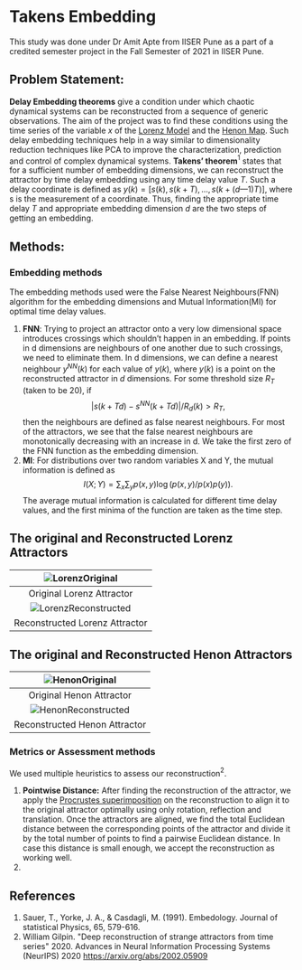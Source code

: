 # Takens Embedding
This study was done under Dr Amit Apte from IISER Pune as a part of a credited semester project in the Fall Semester of 2021 in IISER Pune.
## Problem Statement:
**Delay Embedding theorems** give a condition under which chaotic dynamical systems can be reconstructed from a sequence of generic observations. The aim of the project was to find these conditions using the time series of the variable $x$ of the [Lorenz Model](https://en.wikipedia.org/wiki/Lorenz_system) and the [Henon Map](https://en.wikipedia.org/wiki/H%C3%A9non_map). Such delay embedding techniques help in a way similar to dimensionality reduction techniques like PCA to improve the characterization, prediction and control of complex dynamical systems. **Takens’ theorem**$^1$ states that for a sufficient number of embedding dimensions, we can reconstruct the attractor by time delay embedding using any time delay value $T$. Such a delay coordinate is defined as $y(k)=[s(k),s (k + T), . . . ,s(k +(d —1)T)]$, where s is the measurement of a coordinate. Thus, finding the appropriate time delay $T$ and appropriate embedding dimension $d$ are the two steps of getting an embedding. 
## Methods: 
### Embedding methods
The embedding methods used were the False Nearest Neighbours(FNN) algorithm for the embedding dimensions and Mutual Information(MI) for optimal time delay values. 
1. **FNN**: Trying to project an attractor onto a very low dimensional space introduces crossings which shouldn’t happen in an embedding. If points in d dimensions are neighbours of one another due to such crossings, we need to eliminate them. In d dimensions, we can define a nearest neighbour $y^{NN}(k)$ for each value of $y(k)$, where $y(k)$ is a point on the reconstructed attractor in $d$ dimensions. For some threshold size $R_T$ (taken to be 20), if $$|s(k+Td)-s^{NN}(k+Td)|/R_d(k)>R_T,$$ then the neighbours are defined as false nearest neighbours. For most of the attractors, we see that the false nearest neighbours are monotonically decreasing with an increase in d. We take the first zero of the FNN function as the embedding dimension.
2. **MI**: For distributions over two random variables X and Y, the mutual information is defined as $$I(X;Y) = \sum_x\sum_y p(x,y) \log(p(x,y)/p(x)p(y)).$$ The average mutual information is calculated for different time delay values, and the first minima of the function are taken as the time step.

## The original and Reconstructed Lorenz Attractors
|![LorenzOriginal](https://github.com/Deepeshmk/Takens-Embedding/assets/139223828/6fb46432-10ef-4ad2-91a4-eb8460efc34d)|
|:-:|
|Original Lorenz Attractor|
|![LorenzReconstructed](https://github.com/Deepeshmk/Takens-Embedding/assets/139223828/0bf6ef52-b24a-4711-a68a-950a3cf1faa9)|
|Reconstructed Lorenz Attractor|

## The original and Reconstructed Henon Attractors
|![HenonOriginal](https://github.com/Deepeshmk/Takens-Embedding/assets/139223828/3360ee4e-ab5e-4322-b2a6-201fd3fcea51)|
|:-:|
|Original Henon Attractor|
|![HenonReconstructed](https://github.com/Deepeshmk/Takens-Embedding/assets/139223828/9aa72431-0b58-478a-926f-e1dd7c643e97)|
|Reconstructed Henon Attractor|


### Metrics or Assessment methods
We used multiple heuristics to assess our reconstruction$^2$.
1. **Pointwise Distance:** After finding the reconstruction of the attractor, we apply the [Procrustes superimposition](https://en.wikipedia.org/wiki/Procrustes_analysis) on the reconstruction to align it to the original attractor optimally using only rotation, reflection and translation. Once the attractors are aligned, we find the total Euclidean distance between the corresponding points of the attractor and divide it by the total number of points to find a pairwise Euclidean distance. In case this distance is small enough, we accept the reconstruction as working well.
2. 


## References
1. Sauer, T., Yorke, J. A., & Casdagli, M. (1991). Embedology. Journal of statistical Physics, 65, 579-616.
1. William Gilpin. "Deep reconstruction of strange attractors from time series" 2020. Advances in Neural Information Processing Systems (NeurIPS) 2020 https://arxiv.org/abs/2002.05909
